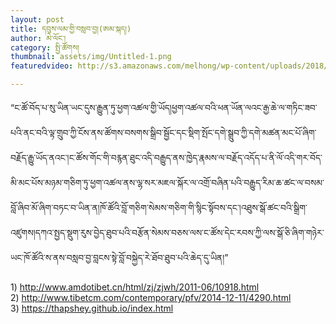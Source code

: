 ```yaml
---
layout: post
title: དབུས་ལམ་གྱི་བསླབ་བྱ།(ཨམ་སྐད།)
author: མེ་ལོང་།
category: སྤྱི་ཚོགས།
thumbnail: assets/img/Untitled-1.png
featuredvideo: http://s3.amazonaws.com/melhong/wp-content/uploads/2018/04/24143147/Amkay.mp4

---
```


“ང་ཚོ་བོད་པ་སུ་ཡིན་ཡང་དུས་རྒྱུན་ཏུ་ཕྱག་འཚལ་གྱི་ཡོད།ཕྱག་འཚལ་བའི་ཕན་ཡོན་ལའང་རྒྱ་ཆེ་ལ་གཏིང་ཟབ་པའི་ནང་བའི་ལྟ་གྲུབ་ཀྱི་ངོས་ནས་ཚོགས་བསགས་སྒྲིབ་སྦྱོང་དང་སྡིག་སྤོང་དགེ་སྒྲུབ་ཀྱི་དགེ་མཚན་མང་པོ་ཞིག་བརྗོད་རྒྱུ་ཡོད་ནའང་།ང་ཚོས་གོང་གི་བརྙན་ཐུང་འདི་བརྒྱུད་ནས་ཁྱེད་རྣམས་ལ་བརྗོད་འདོད་པ་ནི་ལོ་འདི་གར་བོད་མི་མང་པོས་མཉམ་གཅིག་ཏུ་ཕྱག་འཚལ་ནས་ལྷ་སར་མཇལ་སྐོར་ལ་འགྲོ་བཞིན་པའི་བརྒྱུད་རིམ་ཆ་ཚང་ལ་བསམ་བློ་ཞིབ་མོ་ཞིག་བཏང་བ་ཡིན་ན།ཁོ་ཚོའི་བློ་གཅིག་སེམས་གཅིག་གི་སྙིང་སྟོབས་དང་།འཐུས་སྒོ་ཚང་བའི་སྒྲིག་འཛུགས།དཀའ་སྤྱད་སྡུག་རུས་བྱེད་ཐུབ་པའི་བརྩོན་སེམས་བཅས་ལས་ང་ཚོས་དེང་རབས་ཀྱི་ལས་སྒོ་ཅི་ཞིག་གཉེར་ཡང་ཁོ་ཚོའི་ས་ནས་བསླབ་བྱ་བླངས་སྟེ་བློ་བསྐྱེད་རེ་ཐོབ་ཐུབ་པའི་ཆེད་དུ་ཡིན།”

1) http://www.amdotibet.cn/html/zj/zjwh/2011-06/10918.html
2) http://www.tibetcm.com/contemporary/pfv/2014-12-11/4290.html
3) https://thapshey.github.io/index.html

